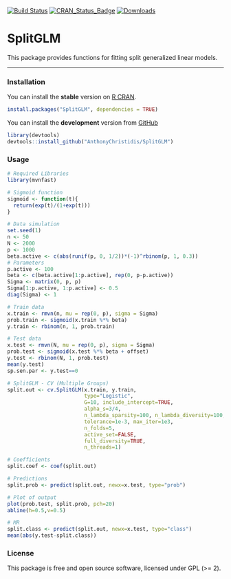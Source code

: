 
[![Build Status](https://app.travis-ci.com/AnthonyChristidis/PSGD.svg?branch=master)](https://app.travis-ci.com/AnthonyChristidis/SplitGLM) [![CRAN\_Status\_Badge](http://www.r-pkg.org/badges/version/SplitGLM)](https://cran.r-project.org/package=SplitGLM) [![Downloads](http://cranlogs.r-pkg.org/badges/SplitGLM)](https://cran.r-project.org/package=SplitGLM)

SplitGLM
========

This package provides functions for fitting split generalized linear models.

------------------------------------------------------------------------

### Installation

You can install the **stable** version on [R CRAN](https://cran.r-project.org/package=SplitGLM).

``` r
install.packages("SplitGLM", dependencies = TRUE)
```

You can install the **development** version from [GitHub](https://github.com/AnthonyChristidis/SplitGLM)

``` r
library(devtools)
devtools::install_github("AnthonyChristidis/SplitGLM")
```

### Usage

``` r
# Required Libraries
library(mvnfast)

# Sigmoid function
sigmoid <- function(t){
  return(exp(t)/(1+exp(t)))
}

# Data simulation
set.seed(1)
n <- 50
N <- 2000
p <- 1000
beta.active <- c(abs(runif(p, 0, 1/2))*(-1)^rbinom(p, 1, 0.3))
# Parameters
p.active <- 100
beta <- c(beta.active[1:p.active], rep(0, p-p.active))
Sigma <- matrix(0, p, p)
Sigma[1:p.active, 1:p.active] <- 0.5
diag(Sigma) <- 1

# Train data
x.train <- rmvn(n, mu = rep(0, p), sigma = Sigma) 
prob.train <- sigmoid(x.train %*% beta)
y.train <- rbinom(n, 1, prob.train)

# Test data
x.test <- rmvn(N, mu = rep(0, p), sigma = Sigma)
prob.test <- sigmoid(x.test %*% beta + offset)
y.test <- rbinom(N, 1, prob.test)
mean(y.test)
sp.sen.par <- y.test==0

# SplitGLM - CV (Multiple Groups)
split.out <- cv.SplitGLM(x.train, y.train,
                         type="Logistic",
                         G=10, include_intercept=TRUE,
                         alpha_s=3/4,
                         n_lambda_sparsity=100, n_lambda_diversity=100,
                         tolerance=1e-3, max_iter=1e3,
                         n_folds=5,
                         active_set=FALSE,
                         full_diversity=TRUE,
                         n_threads=1)

# Coefficients
split.coef <- coef(split.out)

# Predictions
split.prob <- predict(split.out, newx=x.test, type="prob")

# Plot of output
plot(prob.test, split.prob, pch=20)
abline(h=0.5,v=0.5)

# MR
split.class <- predict(split.out, newx=x.test, type="class")
mean(abs(y.test-split.class))
```

### License

This package is free and open source software, licensed under GPL (&gt;= 2).
